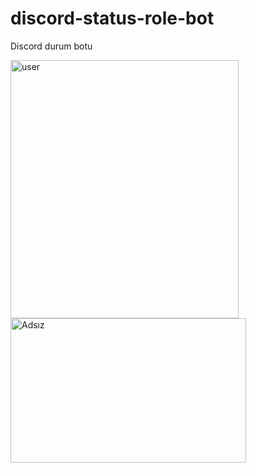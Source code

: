 # discord-status-role-bot
Discord durum botu

<img width="365" height="413" alt="user" src="https://github.com/user-attachments/assets/3935ac51-4afe-4d2f-8220-bd86276dd27b" />
<img width="377" height="231" alt="Adsız" src="https://github.com/user-attachments/assets/002a52e5-6a60-4136-a25f-59c91289805b" />
